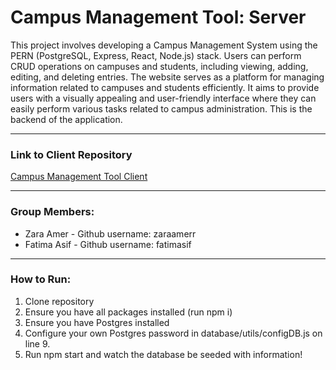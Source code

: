 # Campus Management Tool: Server

This project involves developing a Campus Management System using the PERN (PostgreSQL, Express, React, Node.js) stack. Users can perform CRUD operations on campuses and students, including viewing, adding, editing, and deleting entries. The website serves as a platform for managing information related to campuses and students efficiently. It aims to provide users with a visually appealing and user-friendly interface where they can easily perform various tasks related to campus administration. This is the backend of the application. 

----------

### Link to Client Repository
[Campus Management Tool Client](https://github.com/zaraamerr/campus-management-tool-client)

----------
### Group Members:
*	Zara Amer - Github username: zaraamerr
*	Fatima Asif - Github username: fatimasif

----------
### How to Run:
1. Clone repository
2. Ensure you have all packages installed (run npm i)
3. Ensure you have Postgres installed
4. Configure your own Postgres password in database/utils/configDB.js on line 9.
5. Run npm start and watch the database be seeded with information!
